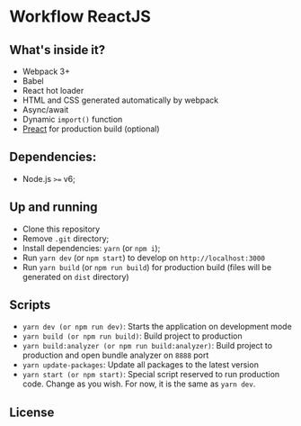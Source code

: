 # Workflow ReactJS

## What's inside it?

* Webpack 3+
* Babel
* React hot loader
* HTML and CSS generated automatically by webpack
* Async/await
* Dynamic `import()` function
* [Preact](https://preactjs.com/) for production build (optional)

## Dependencies:

- Node.js `>=` v6;

## Up and running

- Clone this repository
- Remove `.git` directory;
- Install dependencies: `yarn` (or `npm i`);
- Run `yarn dev` (or `npm start`) to develop on `http://localhost:3000`
- Run `yarn build` (or `npm run build`) for production build (files will be generated on `dist` directory)

## Scripts

- `yarn dev (or npm run dev)`: Starts the application on development mode
- `yarn build (or npm run build)`: Build project to production
- `yarn build:analyzer (or npm run build:analyzer)`: Build project to production and open bundle analyzer on `8888` port
- `yarn update-packages`: Update all packages to the latest version
- `yarn start (or npm start)`: Special script reserved to run production code. Change as you wish. For now, it is the same as `yarn dev`.

## License
